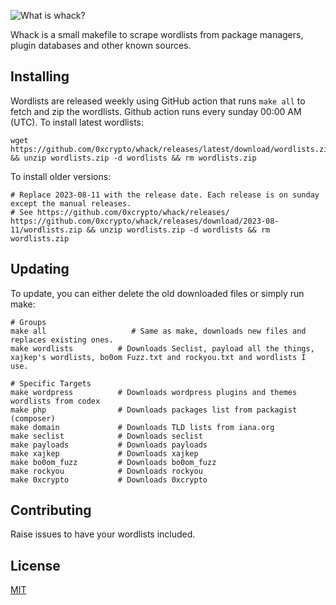 ![What is whack?](https://github.com/0xcrypto/whack/assets/6683856/4a6f077b-2dfb-467e-9ab3-8d20a8d036a2 "What is whack?")

Whack is a small makefile to scrape wordlists from package managers, plugin databases and other known sources.

## Installing
Wordlists are released weekly using GitHub action that runs `make all` to fetch and zip the wordlists. Github action runs
every sunday 00:00 AM (UTC). To install latest wordlists:

```
wget https://github.com/0xcrypto/whack/releases/latest/download/wordlists.zip && unzip wordlists.zip -d wordlists && rm wordlists.zip
```

To install older versions:

```
# Replace 2023-08-11 with the release date. Each release is on sunday except the manual releases.
# See https://github.com/0xcrypto/whack/releases/
https://github.com/0xcrypto/whack/releases/download/2023-08-11/wordlists.zip && unzip wordlists.zip -d wordlists && rm wordlists.zip
```

## Updating
To update, you can either delete the old downloaded files or simply run make:

```
# Groups
make all                   # Same as make, downloads new files and replaces existing ones. 
make wordlists          # Downloads Seclist, payload all the things, xajkep's wordlists, bo0om Fuzz.txt and rockyou.txt and wordlists I use.

# Specific Targets
make wordpress          # Downloads wordpress plugins and themes wordlists from codex
make php                # Downloads packages list from packagist (composer)
make domain             # Downloads TLD lists from iana.org
make seclist            # Downloads seclist
make payloads           # Downloads payloads
make xajkep             # Downloads xajkep
make bo0om_fuzz         # Downloads bo0om_fuzz
make rockyou            # Downloads rockyou
make 0xcrypto           # Downloads 0xcrypto
```

## Contributing
Raise issues to have your wordlists included.

## License
[MIT](https://choosealicense.com/licenses/mit/)
